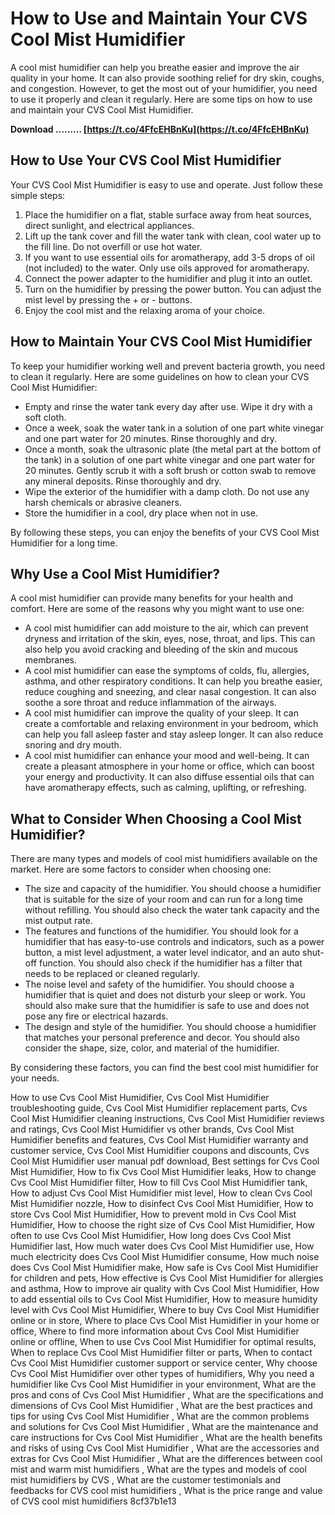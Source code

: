# How to Use and Maintain Your CVS Cool Mist Humidifier
 
A cool mist humidifier can help you breathe easier and improve the air quality in your home. It can also provide soothing relief for dry skin, coughs, and congestion. However, to get the most out of your humidifier, you need to use it properly and clean it regularly. Here are some tips on how to use and maintain your CVS Cool Mist Humidifier.
 
**Download ……… [https://t.co/4FfcEHBnKu](https://t.co/4FfcEHBnKu)**


 
## How to Use Your CVS Cool Mist Humidifier
 
Your CVS Cool Mist Humidifier is easy to use and operate. Just follow these simple steps:
 
1. Place the humidifier on a flat, stable surface away from heat sources, direct sunlight, and electrical appliances.
2. Lift up the tank cover and fill the water tank with clean, cool water up to the fill line. Do not overfill or use hot water.
3. If you want to use essential oils for aromatherapy, add 3-5 drops of oil (not included) to the water. Only use oils approved for aromatherapy.
4. Connect the power adapter to the humidifier and plug it into an outlet.
5. Turn on the humidifier by pressing the power button. You can adjust the mist level by pressing the + or - buttons.
6. Enjoy the cool mist and the relaxing aroma of your choice.

## How to Maintain Your CVS Cool Mist Humidifier
 
To keep your humidifier working well and prevent bacteria growth, you need to clean it regularly. Here are some guidelines on how to clean your CVS Cool Mist Humidifier:

- Empty and rinse the water tank every day after use. Wipe it dry with a soft cloth.
- Once a week, soak the water tank in a solution of one part white vinegar and one part water for 20 minutes. Rinse thoroughly and dry.
- Once a month, soak the ultrasonic plate (the metal part at the bottom of the tank) in a solution of one part white vinegar and one part water for 20 minutes. Gently scrub it with a soft brush or cotton swab to remove any mineral deposits. Rinse thoroughly and dry.
- Wipe the exterior of the humidifier with a damp cloth. Do not use any harsh chemicals or abrasive cleaners.
- Store the humidifier in a cool, dry place when not in use.

By following these steps, you can enjoy the benefits of your CVS Cool Mist Humidifier for a long time.
  
## Why Use a Cool Mist Humidifier?
 
A cool mist humidifier can provide many benefits for your health and comfort. Here are some of the reasons why you might want to use one:

- A cool mist humidifier can add moisture to the air, which can prevent dryness and irritation of the skin, eyes, nose, throat, and lips. This can also help you avoid cracking and bleeding of the skin and mucous membranes.
- A cool mist humidifier can ease the symptoms of colds, flu, allergies, asthma, and other respiratory conditions. It can help you breathe easier, reduce coughing and sneezing, and clear nasal congestion. It can also soothe a sore throat and reduce inflammation of the airways.
- A cool mist humidifier can improve the quality of your sleep. It can create a comfortable and relaxing environment in your bedroom, which can help you fall asleep faster and stay asleep longer. It can also reduce snoring and dry mouth.
- A cool mist humidifier can enhance your mood and well-being. It can create a pleasant atmosphere in your home or office, which can boost your energy and productivity. It can also diffuse essential oils that can have aromatherapy effects, such as calming, uplifting, or refreshing.

## What to Consider When Choosing a Cool Mist Humidifier?
 
There are many types and models of cool mist humidifiers available on the market. Here are some factors to consider when choosing one:

- The size and capacity of the humidifier. You should choose a humidifier that is suitable for the size of your room and can run for a long time without refilling. You should also check the water tank capacity and the mist output rate.
- The features and functions of the humidifier. You should look for a humidifier that has easy-to-use controls and indicators, such as a power button, a mist level adjustment, a water level indicator, and an auto shut-off function. You should also check if the humidifier has a filter that needs to be replaced or cleaned regularly.
- The noise level and safety of the humidifier. You should choose a humidifier that is quiet and does not disturb your sleep or work. You should also make sure that the humidifier is safe to use and does not pose any fire or electrical hazards.
- The design and style of the humidifier. You should choose a humidifier that matches your personal preference and decor. You should also consider the shape, size, color, and material of the humidifier.

By considering these factors, you can find the best cool mist humidifier for your needs.
 
How to use Cvs Cool Mist Humidifier,  Cvs Cool Mist Humidifier troubleshooting guide,  Cvs Cool Mist Humidifier replacement parts,  Cvs Cool Mist Humidifier cleaning instructions,  Cvs Cool Mist Humidifier reviews and ratings,  Cvs Cool Mist Humidifier vs other brands,  Cvs Cool Mist Humidifier benefits and features,  Cvs Cool Mist Humidifier warranty and customer service,  Cvs Cool Mist Humidifier coupons and discounts,  Cvs Cool Mist Humidifier user manual pdf download,  Best settings for Cvs Cool Mist Humidifier,  How to fix Cvs Cool Mist Humidifier leaks,  How to change Cvs Cool Mist Humidifier filter,  How to fill Cvs Cool Mist Humidifier tank,  How to adjust Cvs Cool Mist Humidifier mist level,  How to clean Cvs Cool Mist Humidifier nozzle,  How to disinfect Cvs Cool Mist Humidifier,  How to store Cvs Cool Mist Humidifier,  How to prevent mold in Cvs Cool Mist Humidifier,  How to choose the right size of Cvs Cool Mist Humidifier,  How often to use Cvs Cool Mist Humidifier,  How long does Cvs Cool Mist Humidifier last,  How much water does Cvs Cool Mist Humidifier use,  How much electricity does Cvs Cool Mist Humidifier consume,  How much noise does Cvs Cool Mist Humidifier make,  How safe is Cvs Cool Mist Humidifier for children and pets,  How effective is Cvs Cool Mist Humidifier for allergies and asthma,  How to improve air quality with Cvs Cool Mist Humidifier,  How to add essential oils to Cvs Cool Mist Humidifier,  How to measure humidity level with Cvs Cool Mist Humidifier,  Where to buy Cvs Cool Mist Humidifier online or in store,  Where to place Cvs Cool Mist Humidifier in your home or office,  Where to find more information about Cvs Cool Mist Humidifier online or offline,  When to use Cvs Cool Mist Humidifier for optimal results,  When to replace Cvs Cool Mist Humidifier filter or parts,  When to contact Cvs Cool Mist Humidifier customer support or service center,  Why choose Cvs Cool Mist Humidifier over other types of humidifiers,  Why you need a humidifier like Cvs Cool Mist Humidifier in your environment,  What are the pros and cons of Cvs Cool Mist Humidifier ,  What are the specifications and dimensions of Cvs Cool Mist Humidifier ,  What are the best practices and tips for using Cvs Cool Mist Humidifier ,  What are the common problems and solutions for Cvs Cool Mist Humidifier ,  What are the maintenance and care instructions for Cvs Cool Mist Humidifier ,  What are the health benefits and risks of using Cvs Cool Mist Humidifier ,  What are the accessories and extras for Cvs Cool Mist Humidifier ,  What are the differences between cool mist and warm mist humidifiers ,  What are the types and models of cool mist humidifiers by CVS ,  What are the customer testimonials and feedbacks for CVS cool mist humidifiers ,  What is the price range and value of CVS cool mist humidifiers
 8cf37b1e13
 
